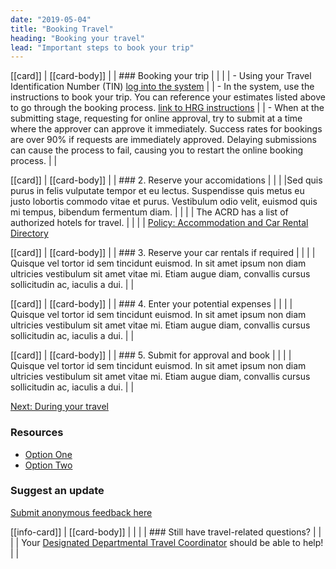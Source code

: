 ```yaml
---
date: "2019-05-04"
title: "Booking Travel"
heading: "Booking your travel"
lead: "Important steps to book your trip"
---
```


<div class="col-xs-12 col-sm-6 col-md-8">

[[card]]
| [[card-body]]
| | ### Booking your trip
| |
| | - Using your Travel Identification Number (TIN) [log into the system](https://isuite6.hrgworldwide.com/gcportal/en-ca/sts.aspx)
| | - In the system, use the instructions to book your trip. You can reference your estimates listed above to go through the booking process. [link to HRG instructions](/)
| | - When at the submitting stage, requesting for online approval, try to submit at a time where the approver can approve it immediately. Success rates for bookings are over 90% if requests are immediately approved. Delaying submissions can cause the process to fail, causing you to restart the online booking process.
| |

[[card]]
| [[card-body]]
| | ### 2. Reserve your accomidations
| |
| |Sed quis purus in felis vulputate tempor et eu lectus. Suspendisse quis metus eu justo lobortis commodo vitae et purus. Vestibulum odio velit, euismod quis mi tempus, bibendum fermentum diam.
| |
| | The ACRD has a list of authorized hotels for travel.
| |
| | [Policy: Accommodation and Car Rental Directory](http://rehelv-acrd.tpsgc-pwgsc.gc.ca/acrds/index-eng.aspx)

[[card]]
| [[card-body]]
| | ### 3. Reserve your car rentals if required
| |
| | Quisque vel tortor id sem tincidunt euismod. In sit amet ipsum non diam ultricies vestibulum sit amet vitae mi. Etiam augue diam, convallis cursus sollicitudin ac, iaculis a dui.
| |

[[card]]
| [[card-body]]
| | ### 4. Enter your potential expenses
| |
| | Quisque vel tortor id sem tincidunt euismod. In sit amet ipsum non diam ultricies vestibulum sit amet vitae mi. Etiam augue diam, convallis cursus sollicitudin ac, iaculis a dui.
| |

[[card]]
| [[card-body]]
| | ### 5. Submit for approval and book
| |
| | Quisque vel tortor id sem tincidunt euismod. In sit amet ipsum non diam ultricies vestibulum sit amet vitae mi. Etiam augue diam, convallis cursus sollicitudin ac, iaculis a dui.
| |

[Next: During your travel](./during)

</div>

<div class="col-xs-6 col-md-4">

### Resources
* [Option One](/)
* [Option Two](/)

### Suggest an update
[Submit anonymous feedback here](https://docs.google.com/forms/d/e/1FAIpQLSf9y3VY3ADLpQ4kQLGvOo4cIdEEi5Hs3en-0lWRc4wQeTRheg/viewform)

[[info-card]]
| [[card-body]]
| |
| | ### Still have travel-related questions?
| |
| | Your [Designated Departmental Travel Coordinator](https://www.tbs-sct.gc.ca/ap/list-liste/dtc-cmv-eng.asp) should be able to help!
| |

</div>